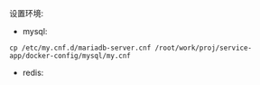 设置环境:

- mysql: 
``` 
cp /etc/my.cnf.d/mariadb-server.cnf /root/work/proj/service-app/docker-config/mysql/my.cnf
```

- redis:
``` 

```
